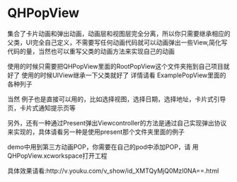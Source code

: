 # QHPopView
集合了卡片动画和弹出动画，动画层和视图层完全分离，所以你只需要继承相应的父类，UI完全自己定义，不需要写任何动画代码就可以动画弹出一些View,简化写代码的量，当然也可以重写父类的动画方法来实现自己的动画<p>
 使用的时候只需要把QHPopView里面的RootPopView这个文件夹拖到自己项目就好了 使用的时候UIView继承一下父类就好了 详情请看 ExamplePopView里面的各种列子 <p>当然 例子也是直接可以用的，比如选择视图，选择日期，选择地址，卡片式引导页，卡片式通知提示页等<p>
 
另外，还有一种通过Present弹出Viewcontroller的方法是通过自己实现弹出协议来实现的，具体请看另一种是使用present那个文件夹里面的例子

<p>demo中用到第三方动画POP，你需要在自己的pod中添加POP，请 用QHPopView.xcworkspace打开工程

<p>具体效果请看:http://v.youku.com/v_show/id_XMTQyMjQ0MzI0NA==.html

